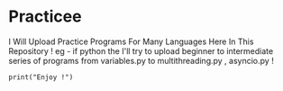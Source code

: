 # Practicee
I Will Upload Practice Programs For Many Languages Here In This Repository ! 
eg - if python the I'll try to upload beginner to intermediate series of programs from variables.py to multithreading.py , asyncio.py !
```
print("Enjoy !")
```
